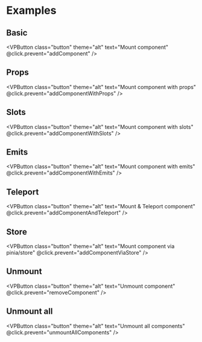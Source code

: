 # Examples

## Basic
<VPButton class="button" theme="alt" text="Mount component" @click.prevent="addComponent" />

## Props
<VPButton class="button" theme="alt" text="Mount component with props" @click.prevent="addComponentWithProps" />

## Slots
<VPButton class="button" theme="alt" text="Mount component with slots" @click.prevent="addComponentWithSlots" />

## Emits
<VPButton class="button" theme="alt" text="Mount component with emits" @click.prevent="addComponentWithEmits" />

## Teleport
<VPButton class="button" theme="alt" text="Mount & Teleport component" @click.prevent="addComponentAndTeleport" />

## Store
<VPButton class="button" theme="alt" text="Mount component via pinia/store" @click.prevent="addComponentViaStore" />

## Unmount
<VPButton class="button" theme="alt" text="Unmount component" @click.prevent="removeComponent" />

## Unmount all
<VPButton class="button" theme="alt" text="Unmount all components" @click.prevent="unmountAllComponents" />

<script setup lang="ts">
import { ref } from 'vue';
import { mountComponent, unmountComponent, unmountAllComponents, type MountedComponentInstance } from 'vue-mountable';
import Modal from '../components/modal.vue';
import DefaultSlotComponent from '../components/modal-slots/default.vue';
import HeaderSlotComponent from '../components/modal-slots/header.vue';
import { VPButton } from 'vitepress/theme';
import { useExampleStore } from '../.vitepress/theme/store.ts';

// NOTE: Saving a component to a ref, won't remove it from the DOM if the ref is changed!
const currentComponent = ref<MountedComponentInstance | null>(null);
const message = ref('I am a Modal with Props!');

const { addComponentViaStore } = useExampleStore();

function addComponent() {
  currentComponent.value = mountComponent(Modal);
}

function addComponentWithProps() {
  currentComponent.value = mountComponent({
	component: Modal,
    props: {
		// NOTE: Props are also reactive if you use a ref/reactive
		message
	}
  });
}

function addComponentWithSlots() {
  currentComponent.value = mountComponent({
	component: Modal,
	slots: [
		DefaultSlotComponent, // This will always be assigned to the DEFAULT Slot
		{
			slotName: 'header',
			component: HeaderSlotComponent,
			props: {
				title: 'I am the header slot!'
			}
		}
	]
  });
}

function addComponentWithEmits() {
	currentComponent.value = mountComponent({
		component: Modal,
		props: {
			testEmit: true // show the confetti emit button - not needed for emits just for this Example
		},
		emits: {
			onExample() {
				alert('This works nicely!');
			}
		}
	})
}

function addComponentAndTeleport() {
  currentComponent.value = mountComponent({
    component: Modal,
    props: {
      message: 'I am a teleported Modal!'
    },
    target: '.notifications'
  });
}

function removeComponent() {
  // OPTION 1 - save the component in a ref and call destroy
  currentComponent.value?.destroy();

  // OPTION 2 - call unmountComponent seperately and pass over the mounted component id
  // unmountComponent(ADD_YOUR_COMPONENT_ID);
}

</script>

<style>
  .example-container {
    display: flex;
    flex-flow: column nowrap;
    gap: 12px;
    padding: 12px 0;
  }

  .button {
    text-align: left;
    width: max-content;
  }
</style>
